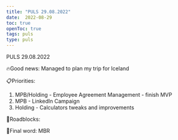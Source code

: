 ```yaml
---
title: "PULS 29.08.2022"
date:  2022-08-29
toc: true
openToc: true
tags: puls
type: puls
---
```


PULS  29.08.2022

🔥Good news:
Managed to plan my trip for Iceland

📋Priorities:
1. MPB/Holding - Employee Agreement Management - finish MVP
2. MPB - LinkedIn Campaign
3. Holding - Calculators tweaks and improvements

🛑Roadblocks:

🧠Final word:
MBR
